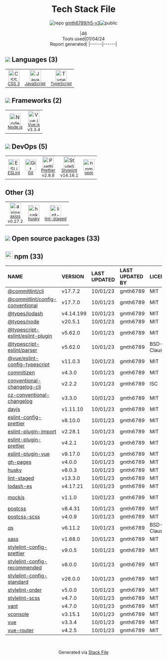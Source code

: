 <!--
&lt;--- Readme.md Snippet without images Start ---&gt;
## Tech Stack
gmth6789/h5-v3 is built on the following main stack:

- [Node.js](http://nodejs.org/) – Frameworks (Full Stack)
- [JavaScript](https://developer.mozilla.org/en-US/docs/Web/JavaScript) – Languages
- [TypeScript](http://www.typescriptlang.org) – Languages
- [ESLint](http://eslint.org/) – Code Review
- [Vue.js](http://vuejs.org/) – Javascript UI Libraries
- [Stylelint](http://stylelint.io/) – Code Review
- [axios](https://github.com/mzabriskie/axios) – Javascript Utilities & Libraries
- [Prettier](https://prettier.io/) – Code Review

Full tech stack [here](/techstack.md)

&lt;--- Readme.md Snippet without images End ---&gt;

&lt;--- Readme.md Snippet with images Start ---&gt;
## Tech Stack
gmth6789/h5-v3 is built on the following main stack:

- <img width='25' height='25' src='https://img.stackshare.io/service/1011/n1JRsFeB_400x400.png' alt='Node.js'/> [Node.js](http://nodejs.org/) – Frameworks (Full Stack)
- <img width='25' height='25' src='https://img.stackshare.io/service/1209/javascript.jpeg' alt='JavaScript'/> [JavaScript](https://developer.mozilla.org/en-US/docs/Web/JavaScript) – Languages
- <img width='25' height='25' src='https://img.stackshare.io/service/1612/bynNY5dJ.jpg' alt='TypeScript'/> [TypeScript](http://www.typescriptlang.org) – Languages
- <img width='25' height='25' src='https://img.stackshare.io/service/3337/Q4L7Jncy.jpg' alt='ESLint'/> [ESLint](http://eslint.org/) – Code Review
- <img width='25' height='25' src='https://img.stackshare.io/service/3837/paeckCWC.png' alt='Vue.js'/> [Vue.js](http://vuejs.org/) – Javascript UI Libraries
- <img width='25' height='25' src='https://img.stackshare.io/service/5446/V9JsvPul_400x400.jpg' alt='Stylelint'/> [Stylelint](http://stylelint.io/) – Code Review
- <img width='25' height='25' src='https://img.stackshare.io/no-img-open-source.png' alt='axios'/> [axios](https://github.com/mzabriskie/axios) – Javascript Utilities & Libraries
- <img width='25' height='25' src='https://img.stackshare.io/service/7035/default_66f265943abed56bcdbfca1c866a4261b1fbb063.jpg' alt='Prettier'/> [Prettier](https://prettier.io/) – Code Review

Full tech stack [here](/techstack.md)

&lt;--- Readme.md Snippet with images End ---&gt;
-->
<div align="center">

# Tech Stack File
![](https://img.stackshare.io/repo.svg "repo") [gmth6789/h5-v3](https://github.com/gmth6789/h5-v3)![](https://img.stackshare.io/public_badge.svg "public")
<br/><br/>
|46<br/>Tools used|01/04/24 <br/>Report generated|
|------|------|
</div>

## <img src='https://img.stackshare.io/languages.svg'/> Languages (3)
<table><tr>
  <td align='center'>
  <img width='36' height='36' src='https://img.stackshare.io/service/6727/css.png' alt='CSS 3'>
  <br>
  <sub><a href="https://developer.mozilla.org/en-US/docs/Web/CSS/CSS3">CSS 3</a></sub>
  <br>
  <sub></sub>
</td>

<td align='center'>
  <img width='36' height='36' src='https://img.stackshare.io/service/1209/javascript.jpeg' alt='JavaScript'>
  <br>
  <sub><a href="https://developer.mozilla.org/en-US/docs/Web/JavaScript">JavaScript</a></sub>
  <br>
  <sub></sub>
</td>

<td align='center'>
  <img width='36' height='36' src='https://img.stackshare.io/service/1612/bynNY5dJ.jpg' alt='TypeScript'>
  <br>
  <sub><a href="http://www.typescriptlang.org">TypeScript</a></sub>
  <br>
  <sub></sub>
</td>

</tr>
</table>

## <img src='https://img.stackshare.io/frameworks.svg'/> Frameworks (2)
<table><tr>
  <td align='center'>
  <img width='36' height='36' src='https://img.stackshare.io/service/1011/n1JRsFeB_400x400.png' alt='Node.js'>
  <br>
  <sub><a href="http://nodejs.org/">Node.js</a></sub>
  <br>
  <sub></sub>
</td>

<td align='center'>
  <img width='36' height='36' src='https://img.stackshare.io/service/3837/paeckCWC.png' alt='Vue.js'>
  <br>
  <sub><a href="http://vuejs.org/">Vue.js</a></sub>
  <br>
  <sub>v3.3.4</sub>
</td>

</tr>
</table>

## <img src='https://img.stackshare.io/devops.svg'/> DevOps (5)
<table><tr>
  <td align='center'>
  <img width='36' height='36' src='https://img.stackshare.io/service/3337/Q4L7Jncy.jpg' alt='ESLint'>
  <br>
  <sub><a href="http://eslint.org/">ESLint</a></sub>
  <br>
  <sub></sub>
</td>

<td align='center'>
  <img width='36' height='36' src='https://img.stackshare.io/service/1046/git.png' alt='Git'>
  <br>
  <sub><a href="http://git-scm.com/">Git</a></sub>
  <br>
  <sub></sub>
</td>

<td align='center'>
  <img width='36' height='36' src='https://img.stackshare.io/service/7035/default_66f265943abed56bcdbfca1c866a4261b1fbb063.jpg' alt='Prettier'>
  <br>
  <sub><a href="https://prettier.io/">Prettier</a></sub>
  <br>
  <sub>v2.8.8</sub>
</td>

<td align='center'>
  <img width='36' height='36' src='https://img.stackshare.io/service/5446/V9JsvPul_400x400.jpg' alt='Stylelint'>
  <br>
  <sub><a href="http://stylelint.io/">Stylelint</a></sub>
  <br>
  <sub>v14.16.1</sub>
</td>

<td align='center'>
  <img width='36' height='36' src='https://img.stackshare.io/service/1120/lejvzrnlpb308aftn31u.png' alt='npm'>
  <br>
  <sub><a href="https://www.npmjs.com/">npm</a></sub>
  <br>
  <sub></sub>
</td>

</tr>
</table>

## Other (3)
<table><tr>
  <td align='center'>
  <img width='36' height='36' src='https://img.stackshare.io/no-img-open-source.png' alt='axios'>
  <br>
  <sub><a href="https://github.com/mzabriskie/axios">axios</a></sub>
  <br>
  <sub>v0.27.2</sub>
</td>

<td align='center'>
  <img width='36' height='36' src='https://img.stackshare.io/service/9527/5502029.jpeg' alt='husky'>
  <br>
  <sub><a href="https://github.com/typicode/husky">husky</a></sub>
  <br>
  <sub></sub>
</td>

<td align='center'>
  <img width='36' height='36' src='https://img.stackshare.io/service/10577/11071.jpeg' alt='lint-staged'>
  <br>
  <sub><a href="https://github.com/okonet/lint-staged">lint-staged</a></sub>
  <br>
  <sub></sub>
</td>

</tr>
</table>


## <img src='https://img.stackshare.io/group.svg' /> Open source packages (33)</h2>

## <img width='24' height='24' src='https://img.stackshare.io/service/1120/lejvzrnlpb308aftn31u.png'/> npm (33)

|NAME|VERSION|LAST UPDATED|LAST UPDATED BY|LICENSE|VULNERABILITIES|
|:------|:------|:------|:------|:------|:------|
|[@commitlint/cli](https://www.npmjs.com/@commitlint/cli)|v17.7.2|10/01/23|gmth6789 |MIT|N/A|
|[@commitlint/config-conventional](https://www.npmjs.com/@commitlint/config-conventional)|v17.7.0|10/01/23|gmth6789 |MIT|N/A|
|[@types/lodash](https://www.npmjs.com/@types/lodash)|v4.14.199|10/01/23|gmth6789 |MIT|N/A|
|[@types/node](https://www.npmjs.com/@types/node)|v20.5.1|10/01/23|gmth6789 |MIT|N/A|
|[@typescript-eslint/eslint-plugin](https://www.npmjs.com/@typescript-eslint/eslint-plugin)|v5.62.0|10/01/23|gmth6789 |MIT|N/A|
|[@typescript-eslint/parser](https://www.npmjs.com/@typescript-eslint/parser)|v5.62.0|10/01/23|gmth6789 |BSD-2-Clause|N/A|
|[@vue/eslint-config-typescript](https://www.npmjs.com/@vue/eslint-config-typescript)|v11.0.3|10/01/23|gmth6789 |MIT|N/A|
|[commitizen](https://www.npmjs.com/commitizen)|v4.3.0|10/01/23|gmth6789 |MIT|N/A|
|[conventional-changelog-cli](https://www.npmjs.com/conventional-changelog-cli)|v2.2.2|10/01/23|gmth6789 |ISC|N/A|
|[cz-conventional-changelog](https://www.npmjs.com/cz-conventional-changelog)|v3.3.0|10/01/23|gmth6789 |MIT|N/A|
|[dayjs](https://www.npmjs.com/dayjs)|v1.11.10|10/01/23|gmth6789 |MIT|N/A|
|[eslint-config-prettier](https://www.npmjs.com/eslint-config-prettier)|v8.10.0|10/01/23|gmth6789 |MIT|N/A|
|[eslint-plugin-import](https://www.npmjs.com/eslint-plugin-import)|v2.28.1|10/01/23|gmth6789 |MIT|N/A|
|[eslint-plugin-prettier](https://www.npmjs.com/eslint-plugin-prettier)|v4.2.1|10/01/23|gmth6789 |MIT|N/A|
|[eslint-plugin-vue](https://www.npmjs.com/eslint-plugin-vue)|v9.17.0|10/01/23|gmth6789 |MIT|N/A|
|[gh-pages](https://www.npmjs.com/gh-pages)|v4.0.0|10/01/23|gmth6789 |MIT|N/A|
|[husky](https://www.npmjs.com/husky)|v8.0.3|10/01/23|gmth6789 |MIT|N/A|
|[lint-staged](https://www.npmjs.com/lint-staged)|v13.3.0|10/01/23|gmth6789 |MIT|N/A|
|[lodash-es](https://www.npmjs.com/lodash-es)|v4.17.21|10/01/23|gmth6789 |MIT|N/A|
|[mockjs](https://www.npmjs.com/mockjs)|v1.1.0|10/01/23|gmth6789 |MIT|[CVE-2023-26158](https://github.com/advisories/GHSA-mh8j-9jvh-gjf6) (High)|
|[postcss](https://www.npmjs.com/postcss)|v8.4.31|10/01/23|gmth6789 |MIT|N/A|
|[postcss-scss](https://www.npmjs.com/postcss-scss)|v4.0.9|10/01/23|gmth6789 |MIT|N/A|
|[qs](https://www.npmjs.com/qs)|v6.11.2|10/01/23|gmth6789 |BSD-3-Clause|N/A|
|[sass](https://www.npmjs.com/sass)|v1.68.0|10/01/23|gmth6789 |MIT|N/A|
|[stylelint-config-prettier](https://www.npmjs.com/stylelint-config-prettier)|v9.0.5|10/01/23|gmth6789 |MIT|N/A|
|[stylelint-config-recommended](https://www.npmjs.com/stylelint-config-recommended)|v8.0.0|10/01/23|gmth6789 |MIT|N/A|
|[stylelint-config-standard](https://www.npmjs.com/stylelint-config-standard)|v26.0.0|10/01/23|gmth6789 |MIT|N/A|
|[stylelint-order](https://www.npmjs.com/stylelint-order)|v5.0.0|10/01/23|gmth6789 |MIT|N/A|
|[stylelint-scss](https://www.npmjs.com/stylelint-scss)|v4.7.0|10/01/23|gmth6789 |MIT|N/A|
|[vant](https://www.npmjs.com/vant)|v4.7.0|10/01/23|gmth6789 |MIT|N/A|
|[vconsole](https://www.npmjs.com/vconsole)|v3.15.1|10/01/23|gmth6789 |MIT|N/A|
|[vue](https://www.npmjs.com/vue)|v3.3.4|10/01/23|gmth6789 |MIT|N/A|
|[vue-router](https://www.npmjs.com/vue-router)|v4.2.5|10/01/23|gmth6789 |MIT|N/A|

<br/>
<div align='center'>

Generated via [Stack File](https://github.com/marketplace/stack-file)
